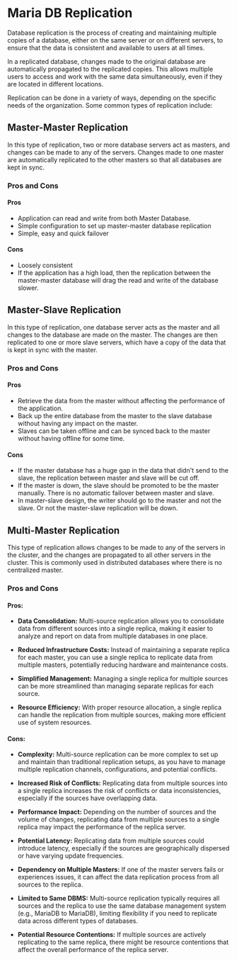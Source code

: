 # Maria DB Replication
Database replication is the process of creating and maintaining multiple copies of a database, either on the same server or on different servers, to ensure that the data is consistent and available to users at all times.

In a replicated database, changes made to the original database are automatically propagated to the replicated copies. This allows multiple users to access and work with the same data simultaneously, even if they are located in different locations.

Replication can be done in a variety of ways, depending on the specific needs of the organization. Some common types of replication include:

## Master-Master Replication

In this type of replication, two or more database servers act as masters, and changes can be made to any of the servers. Changes made to one master are automatically replicated to the other masters so that all databases are kept in sync.

### Pros and Cons

#### Pros
- Application can read and write from both Master Database.
- Simple configuration to set up master-master database replication
- Simple, easy and quick failover

#### Cons
- Loosely consistent
- If the application has a high load, then the replication between the master-master database will drag the read and write of the database slower.

## Master-Slave Replication

In this type of replication, one database server acts as the master and all changes to the database are made on the master. The changes are then replicated to one or more slave servers, which have a copy of the data that is kept in sync with the master.

### Pros and Cons

#### Pros
- Retrieve the data from the master without affecting the performance of the application.
- Back up the entire database from the master to the slave database without having any impact on the master.
- Slaves can be taken offline and can be synced back to the master without having offline for some time.

#### Cons
- If the master database has a huge gap in the data that didn't send to the slave, the replication between master and slave will be cut off.
- If the master is down, the slave should be promoted to be the master manually. There is no automatic failover between master and slave.
- In master-slave design, the writer should go to the master and not the slave. Or not the master-slave replication will be down.

## Multi-Master Replication

This type of replication allows changes to be made to any of the servers in the cluster, and the changes are propagated to all other servers in the cluster. This is commonly used in distributed databases where there is no centralized master.

### Pros and Cons

#### Pros:

- **Data Consolidation:** Multi-source replication allows you to consolidate data from different sources into a single replica, making it easier to analyze and report on data from multiple databases in one place.

- **Reduced Infrastructure Costs:** Instead of maintaining a separate replica for each master, you can use a single replica to replicate data from multiple masters, potentially reducing hardware and maintenance costs.

- **Simplified Management:** Managing a single replica for multiple sources can be more streamlined than managing separate replicas for each source.

- **Resource Efficiency:** With proper resource allocation, a single replica can handle the replication from multiple sources, making more efficient use of system resources.

#### Cons:

- **Complexity:** Multi-source replication can be more complex to set up and maintain than traditional replication setups, as you have to manage multiple replication channels, configurations, and potential conflicts.

- **Increased Risk of Conflicts:** Replicating data from multiple sources into a single replica increases the risk of conflicts or data inconsistencies, especially if the sources have overlapping data.

- **Performance Impact:** Depending on the number of sources and the volume of changes, replicating data from multiple sources to a single replica may impact the performance of the replica server.

- **Potential Latency:** Replicating data from multiple sources could introduce latency, especially if the sources are geographically dispersed or have varying update frequencies.

- **Dependency on Multiple Masters:** If one of the master servers fails or experiences issues, it can affect the data replication process from all sources to the replica.

- **Limited to Same DBMS:** Multi-source replication typically requires all sources and the replica to use the same database management system (e.g., MariaDB to MariaDB), limiting flexibility if you need to replicate data across different types of databases.

- **Potential Resource Contentions:** If multiple sources are actively replicating to the same replica, there might be resource contentions that affect the overall performance of the replica server.
